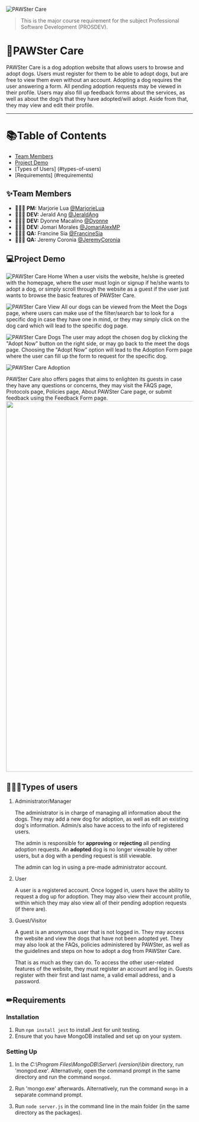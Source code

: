 ![PAWSter Care](https://cdn.discordapp.com/attachments/734659959794565223/750706927708799016/header-readme.png)
> This is the major course requirement for the subject Professional Software Development (PROSDEV). 
# 🐾PAWSter Care
PAWSter Care is a dog adoption website that allows users to browse and adopt dogs. Users must register for them to be able to adopt dogs, but are free to view them even without an account. Adopting a dog requires the user answering a form. All pending adoption requests may be viewed in their profile.
Users may also fill up feedback forms about the services, as well as about the dog/s that they have adopted/will adopt. Aside from that, they may view and edit their profile.
<hr>

# 📚Table of Contents
* [Team Members](#team-members)
* [Project Demo](#project-demo)
* [Types of Users] (#types-of-users)
* [Requirements] (#requirements)

## ✨Team Members
<a name="team-members"></a>
* 👩🏻‍🎓 <b>PM:</b> Marjorie Lua [@MarjorieLua](https://github.com/MarjorieLua)
* 👨🏻‍🎓 <b>DEV:</b> Jerald Ang [@JeraldAng](https://github.com/JeraldAng)
* 👩🏻‍🎓 <b>DEV:</b> Dyonne Macalino [@Dyonne](https://github.com/dyonne-mio)
* 👨🏻‍🎓 <b>DEV:</b> Jomari Morales [@JomariAlexMP](https://github.com/JomariAlexMP)
* 👩🏻‍🎓 <b>QA:</b> Francine Sia [@FrancineSia](https://github.com/siafrancine)
* 👨🏻‍🎓 <b>QA:</b> Jeremy Coronia [@JeremyCoronia](https://github.com/JeremyCoronia)

## 💻Project Demo
<a name="project-demo"></a>
![PAWSter Care Home](https://cdn.discordapp.com/attachments/734659959794565223/750732658299895859/login.gif)
When a user visits the website, he/she is greeted with the homepage, where the user must login or signup if he/she wants to adopt a dog, or simply scroll through the website as a guest if the user just wants to browse the basic features of PAWSter Care.

![PAWSter Care View](https://cdn.discordapp.com/attachments/734659959794565223/750730991173238824/unknown.png)
All our dogs can be viewed from the Meet the Dogs page, where users can make use of the filter/search bar to look for a specific dog in case they have one in mind, or they may simply click on the dog card which will lead to the specific dog page. 

![PAWSter Care Dogs](https://cdn.discordapp.com/attachments/734659959794565223/750731179442962522/unknown.png)
The user may adopt the chosen dog by clicking the "Adopt Now" button on the right side, or may go back to the meet the dogs page. Choosing the "Adopt Now" option will lead to the Adoption Form page where the user can fill up the form to request for the specific dog. 

![PAWSter Care Adoption](https://cdn.discordapp.com/attachments/734659959794565223/750734641669079080/unknown.png)

PAWSter Care also offers pages that aims to enlighten its guests in case they have any questions or concerns, they may visit the FAQS page, Protocols page, Policies page, About PAWSter Care page, or submit feedback using the Feedback Form page.
<img src="public/img/faqs.gif?raw=true" width="1000px">

## 🕵🏻‍♂️Types of users
<a name="types-of-users"></a>
1. Administrator/Manager

    The administrator is in charge of managing all information about the dogs. They may add a new dog for adoption, as well as edit an existing dog's information. Admin/s also have access to the info of registered users. 

    The admin is responsible for **approving** or **rejecting** all pending adoption requests. An **adopted** dog is no longer viewable by other users, but a dog with a pending request is still viewable. 

    The admin can log in using a pre-made administrator account. 

2. User

    A user is a registered account. Once logged in, users have the ability to request a dog up for adoption. They may also view their account profile, within which they may also view all of their pending adoption requests (if there are).

3. Guest/Visitor

    A guest is an anonymous user that is not logged in. They may access the website and view the dogs that have not been adopted yet. They may also look at the FAQs, policies administered by PAWSter, as well as the guidelines and steps on how to adopt a dog from PAWSter Care.

    That is as much as they can do. To access the other user-related features of the website, they must register an account and log in. Guests register with their first and last name, a valid email address, and a password.

## ✏Requirements
<a name="requirements"></a>
### Installation 
1. Run `npm install jest` to install Jest for unit testing.
3. Ensure that you have MongoDB installed and set up on your system. 

### Setting Up
1. In the *C:\Program Files\MongoDB\Server\ (version)\bin* directory, run 'mongod.exe'. Alternatively, open the command prompt in the same directory and run the command `mongod`.

2. Run 'mongo.exe' afterwards. Alternatively, run the command `mongo` in a separate command prompt. 

3. Run `node server.js` in the command line in the main folder (in the same directory as the packages).